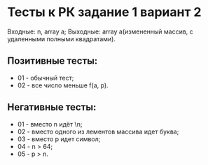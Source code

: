 # Тесты к РК задание 1 вариант 2

Входные: n, array a;
Выходные: array a(измененный массив, с удаленными полными квадратами).

## Позитивные тесты:

- 01 - обычный тест;
- 02 - все число меньше f(a, p).

## Негативные тесты:

- 01 - вместо n идёт \n;
- 02 - вместо одного из лементов массива идeт буквa;
- 03 - вместо p идет символ;
- 04 - n > 64;
- 05 - p > n.